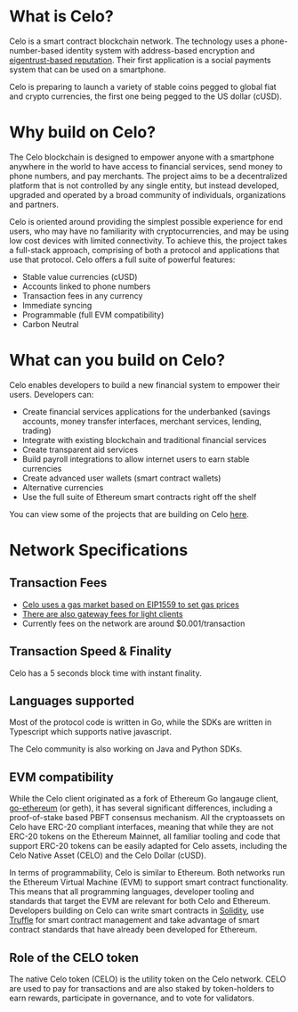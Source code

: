 # What is Celo?

Celo is a smart contract blockchain network. The technology uses a phone-number-based identity system with address-based encryption and [eigentrust-based reputation](https://en.wikipedia.org/wiki/EigenTrust). Their first application is a social payments system that can be used on a smartphone.

Celo is preparing to launch a variety of stable coins pegged to global fiat and crypto currencies, the first one being pegged to the US dollar (cUSD).

# Why build on Celo?

The Celo blockchain is designed to empower anyone with a smartphone anywhere in the world to have access to financial services, send money to phone numbers, and pay merchants. The project aims to be a decentralized platform that is not controlled by any single entity, but instead developed, upgraded and operated by a broad community of individuals, organizations and partners.

Celo is oriented around providing the simplest possible experience for end users, who may have no familiarity with cryptocurrencies, and may be using low cost devices with limited connectivity. To achieve this, the project takes a full-stack approach, comprising of both a protocol and applications that use that protocol. Celo offers a full suite of powerful features:

* Stable value currencies (cUSD)
* Accounts linked to phone numbers
* Transaction fees in any currency
* Immediate syncing
* Programmable (full EVM compatibility)
* Carbon Neutral

# What can you build on Celo?

Celo enables developers to build a new financial system to empower their users. Developers can:
* Create financial services applications for the underbanked (savings accounts, money transfer interfaces, merchant services, lending, trading)
* Integrate with existing blockchain and traditional financial services
* Create transparent aid services
* Build payroll integrations to allow internet users to earn stable currencies
* Create advanced user wallets (smart contract wallets) 
* Alternative currencies 
* Use the full suite of Ethereum smart contracts right off the shelf

You can view some of the projects that are building on Celo [here](https://docs.celo.org/developer-guide/overview/celo-dapp-gallery).

# Network Specifications

## Transaction Fees

* [Celo uses a gas market based on EIP1559 to set gas prices](https://docs.celo.org/celo-codebase/protocol/transactions/gas-pricing)
* [There are also gateway fees for light clients](https://docs.celo.org/celo-codebase/protocol/transactions/full-node-incentives)
* Currently fees on the network are around $0.001/transaction

## Transaction Speed & Finality

Celo has a 5 seconds block time with instant finality.

## Languages supported

Most of the protocol code is written in Go, while the SDKs are written in Typescript which supports native javascript.

The Celo community is also working on Java and Python SDKs.

## EVM compatibility

While the Celo client originated as a fork of Ethereum Go langauge client, [go-ethereum](https://github.com/ethereum/go-ethereum) (or geth), it has several significant differences, including a proof-of-stake based PBFT consensus mechanism. All the cryptoassets on Celo have ERC-20 compliant interfaces, meaning that while they are not ERC-20 tokens on the Ethereum Mainnet, all familiar tooling and code that support ERC-20 tokens can be easily adapted for Celo assets, including the Celo Native Asset (CELO) and the Celo Dollar (cUSD).

In terms of programmability, Celo is similar to Ethereum. Both networks run the Ethereum Virtual Machine (EVM) to support smart contract functionality. This means that all programming languages, developer tooling and standards that target the EVM are relevant for both Celo and Ethereum. Developers building on Celo can write smart contracts in [Solidity](https://solidity.readthedocs.io/en/latest/), use [Truffle](https://www.trufflesuite.com/) for smart contract management and take advantage of smart contract standards that have already been developed for Ethereum.

## Role of the CELO token

The native Celo token (CELO) is the utility token on the Celo network. CELO are used to pay for transactions and are also staked by token-holders to earn rewards, participate in governance, and to vote for validators.

